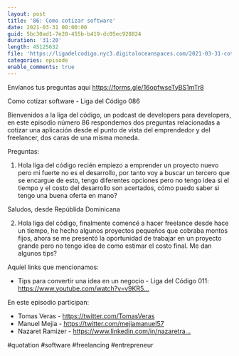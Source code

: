 ```yaml
---
layout: post
title: '86: Como cotizar software'
date: 2021-03-31 00:00:00
guid: 5bc30ad1-7e20-455b-b419-dc05ec928824
duration: '31:20'
length: 45125632 
file: 'https://ligadelcodigo.nyc3.digitaloceanspaces.com/2021-03-31-cotizando-una-aplicaci%C3%B3n.mp3'
categories: episode
enable_comments: true
---
```

Envíanos tus preguntas aquí https://forms.gle/16opfwseTyBS1mTr8​

Como cotizar software - Liga del Código 086

Bienvenidos a la liga del código, un podcast de developers para developers, en este episodio número 86 respondemos dos preguntas relacionadas a cotizar una aplicación desde el punto de vista del emprendedor y del freelancer, dos caras de una misma moneda.

Preguntas:
1. Hola liga del código recién empiezo a emprender un proyecto nuevo pero mi fuerte no es el desarrollo, por tanto voy a buscar un tercero que se encargue de esto, tengo diferentes opciones pero no tengo idea si el tiempo y el costo del desarrollo son acertados, cómo puedo saber si tengo una buena oferta en mano?

Saludos, desde Repúblida Dominicana

2. Hola liga del código, finalmente comencé a hacer freelance desde hace un tiempo, he hecho algunos proyectos pequeños que cobraba montos fijos, ahora se me presentó la oportunidad de trabajar en un proyecto grande pero no tengo idea de como estimar el costo final. Me dan algunos tips?

Aquíel links que mencionamos:
- Tips para convertir una idea en un negocio - Liga del Código 011: https://www.youtube.com/watch?v=v9KR5...​

En este episodio participan:
- Tomas Veras - https://twitter.com/TomasVeras​​
- Manuel Mejia - https://twitter.com/mejiamanuel57​
- Nazaret Ramizer - https://www.linkedin.com/in/nazaretra...​

#quotation​ #software​ #freelancing​ #entrepreneur
